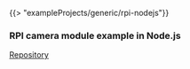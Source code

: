 {{> "exampleProjects/generic/rpi-nodejs"}}

### RPI camera module example in Node.js
[Repository](https://github.com/resin-io-projects/resin-rpi-nodejs-picamera)
